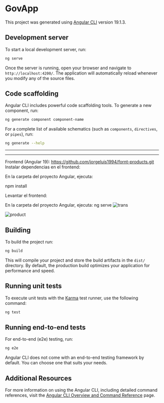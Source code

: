 # GovApp

This project was generated using [Angular CLI](https://github.com/angular/angular-cli) version 19.1.3.

## Development server

To start a local development server, run:

```bash
ng serve
```

Once the server is running, open your browser and navigate to `http://localhost:4200/`. The application will automatically reload whenever you modify any of the source files.

## Code scaffolding

Angular CLI includes powerful code scaffolding tools. To generate a new component, run:

```bash
ng generate component component-name
```

For a complete list of available schematics (such as `components`, `directives`, or `pipes`), run:

```bash
ng generate --help
```

----------------------------------------------------------------------------------------------------------------------------------
------------------------------------------------------------------------------------------------------------------------------------
Frontend (Angular 19):  https://github.com/jorgeluis1994/fornt-products.git
Instalar dependencias en el frontend:

En la carpeta del proyecto Angular, ejecuta:

npm install

Levantar el frontend:

En la carpeta del proyecto Angular, ejecuta:
ng serve
![trans](https://github.com/user-attachments/assets/3ee6bf6a-0309-43c7-bad4-3c35aa210603)

![product](https://github.com/user-attachments/assets/07d97b64-1712-4bb9-a85d-23b7bdd512a1)




## Building

To build the project run:

```bash
ng build
```

This will compile your project and store the build artifacts in the `dist/` directory. By default, the production build optimizes your application for performance and speed.

## Running unit tests

To execute unit tests with the [Karma](https://karma-runner.github.io) test runner, use the following command:

```bash
ng test
```

## Running end-to-end tests

For end-to-end (e2e) testing, run:

```bash
ng e2e
```

Angular CLI does not come with an end-to-end testing framework by default. You can choose one that suits your needs.

## Additional Resources

For more information on using the Angular CLI, including detailed command references, visit the [Angular CLI Overview and Command Reference](https://angular.dev/tools/cli) page.
